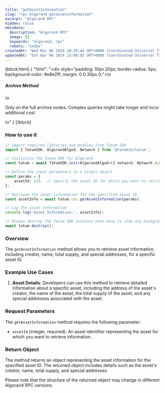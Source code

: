 ```yaml
---
title: "getAssetInformation"
slug: "rpc-algorand-getassetinformation"
excerpt: "Algorand RPC"
hidden: false
metadata: 
  description: "Algorand RPC"
  image: []
  keywords: "algorand, rpc"
  robots: "index"
createdAt: "Wed Mar 06 2024 10:35:44 GMT+0000 (Coordinated Universal Time)"
updatedAt: "Sat Apr 06 2024 13:09:03 GMT+0000 (Coordinated Universal Time)"
---
```

[block:html]
{
  "html": "<div style=\"padding: 10px 20px; border-radius: 5px; background-color: #e6e2ff; margin: 0 0 30px 0;\">\n  <h5>Archive Method</h5>\n  <p>Only on the full archive nodes. Complex queries might take longer and incur additional cost</p>\n</div>"
}
[/block]


### How to use it

```typescript
// Import required libraries and modules from Tatum SDK
import { TatumSDK, AlgorandAlgod, Network } from '@tatumio/tatum';

// Initialize the Tatum SDK for Algorand
const tatum = await TatumSDK.init<AlgorandAlgod>({ network: Network.ALGORAND_ALGOD });

// Define the input parameters in a single object
const params = {
    assetId: 123,  // Specify the asset ID for which you want to retrieve information.
};

// Retrieve the asset information for the specified asset ID
const assetInfo = await tatum.rpc.getAssetInformation(params);

// Log the asset information
console.log('Asset Information:', assetInfo);

// Always destroy the Tatum SDK instance when done to stop any background processes
await tatum.destroy();
```

### Overview

The `getAssetInformation` method allows you to retrieve asset information, including creator, name, total supply, and special addresses, for a specific asset ID.

### Example Use Cases

1. **Asset Details**: Developers can use this method to retrieve detailed information about a specific asset, including the address of the asset's creator, the name of the asset, the total supply of the asset, and any special addresses associated with the asset.

### Request Parameters

The `getAssetInformation` method requires the following parameter:

- `assetId` (integer, required): An asset identifier representing the asset for which you want to retrieve information.

### Return Object

The method returns an object representing the asset information for the specified asset ID. The returned object includes details such as the asset's creator, name, total supply, and special addresses.

Please note that the structure of the returned object may change in different Algorand RPC versions.

